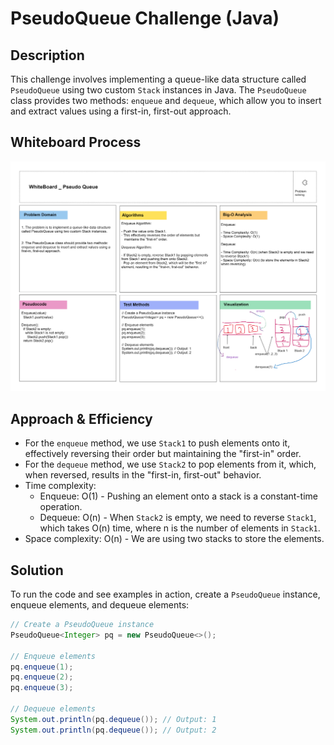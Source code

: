 # PseudoQueue Challenge (Java)

## Description
This challenge involves implementing a queue-like data structure called `PseudoQueue` using two custom `Stack` instances in Java. The `PseudoQueue` class provides two methods: `enqueue` and `dequeue`, which allow you to insert and extract values using a first-in, first-out approach.

## Whiteboard Process
![Whiteboard Image](../../assets/WhiteBoard_Peusudo_Queue.png)

## Approach & Efficiency
- For the `enqueue` method, we use `Stack1` to push elements onto it, effectively reversing their order but maintaining the "first-in" order.
- For the `dequeue` method, we use `Stack2` to pop elements from it, which, when reversed, results in the "first-in, first-out" behavior.
- Time complexity:
    - Enqueue: O(1) - Pushing an element onto a stack is a constant-time operation.
    - Dequeue: O(n) - When `Stack2` is empty, we need to reverse `Stack1`, which takes O(n) time, where n is the number of elements in `Stack1`.
- Space complexity: O(n) - We are using two stacks to store the elements.

## Solution
To run the code and see examples in action, create a `PseudoQueue` instance, enqueue elements, and dequeue elements:

```java
// Create a PseudoQueue instance
PseudoQueue<Integer> pq = new PseudoQueue<>();

// Enqueue elements
pq.enqueue(1);
pq.enqueue(2);
pq.enqueue(3);

// Dequeue elements
System.out.println(pq.dequeue()); // Output: 1
System.out.println(pq.dequeue()); // Output: 2
